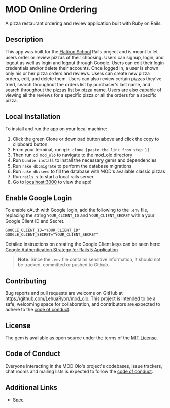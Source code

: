 # MOD Online Ordering
A pizza restaurant ordering and review application built with Ruby on Rails.

## Description
This app was built for the [Flatiron School](https://flatironschool.com/) Rails project and is meant to let users order or review pizzas of their choosing.  Users can signup, login, and logout as well as login and logout through Google.  Users can edit their login credentials and/or delete their accounts.  Once logged in, a user is shown only his or her pizza orders and reviews. Users can create new pizza orders, edit, and delete them. Users can also review certain pizzas they've tried, search throughout the orders list by purchaser's last name, and search throughout the pizzas list by pizza name.  Users are also capable of viewing all the reviews for a specific pizza or all the orders for a specific pizza. 

## Local Installation
To install and run the app on your local machine:
1. Click the green Clone or download button above and click the copy to clipboard button
2. From your terminal, run `git clone [paste the link from step 1]`
3. Then run `cd mod_olo` to navigate to the mod_olo directory
4. Run `bundle install` to install the necessary gems and dependencies
5. Run `rake db:migrate` to perform the database migrations
6. Run `rake db:seed` to fill the database with MOD's available classic pizzas
7. Run `rails s` to start a local rails server
8. Go to <a href="localhost:3000" target="_blank">localhost:3000</a> to view the app!

## Enable Google Login

To enable oAuth with Google login, add the following to the `.env` file, replacing the string `YOUR_CLIENT_ID` and `YOUR_CLIENT_SECRET` with a your Google Client ID and Secret.

```
GOOGLE_CLIENT_ID="YOUR_CLIENT_ID"
GOOGLE_CLIENT_SECRET="YOUR_CLIENT_SECRET"
```

Detailed instructions on creating the Google Client keys can be seen here: [Google Authentication Strategy for Rails 5 Application](https://medium.com/@rachel.hawa/google-authentication-strategy-for-rails-5-application-cd37947d2b1b)

> **Note**: Since the `.env` file contains sensitive information, it should not be tracked, committed or pushed to Github. 

## Contributing

Bug reports and pull requests are welcome on GitHub at https://github.com/LehuaRyon/mod_olo. This project is intended to be a safe, welcoming space for collaboration, and contributors are expected to adhere to the [code of conduct](https://github.com/LehuaRyon/mod_olo/blob/main/CODE_OF_CONDUCT.md).

## License

The gem is available as open source under the terms of the [MIT License](https://github.com/LehuaRyon/mod_olo/blob/main/LICENSE).

## Code of Conduct

Everyone interacting in the MOD Olo's project's codebases, issue trackers, chat rooms and mailing lists is expected to follow the [code of conduct](https://github.com/LehuaRyon/mod_olo/blob/main/CODE_OF_CONDUCT.md).
## Additional Links

- [Spec](spec.md)
